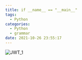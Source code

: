 ```yaml
---
title: if __name__ == "__main__"
tags:
  - Python
categories:
  - Python
  - grammar
date: 2021-10-26 23:55:17
---
```


![JWT_1](/review_img/CS/python_1.PNG)







